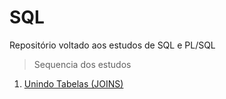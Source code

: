 # SQL

Repositório voltado aos estudos de SQL e PL/SQL

> Sequencia dos estudos

1. [Unindo Tabelas (JOINS)](https://github.com/AndersonLeoni/SQL/blob/main/Topicos/JOINS.md)


